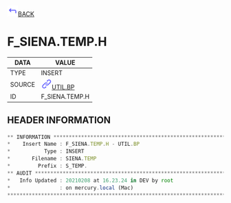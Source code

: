 <img src="../.resources/themes/unicons-line-6563ff/corner-up-left-alt.svg" alt="BACK" width="25" />[BACK](../DOCS/UTIL.BP.md)  
# F_SIENA.TEMP.H  
|DATA|VALUE|
| --- | --- |
|TYPE|INSERT|
|SOURCE|<img src="../.resources/themes/unicons-line-6563ff/link.svg" alt="UTIL.BP" width="25" />[UTIL.BP](../DOCS/UTIL.BP.md)|
|ID|F_SIENA.TEMP.H|
    
    
## HEADER INFORMATION  
```javascript
** INFORMATION ****************************************************************
*    Insert Name : F_SIENA.TEMP.H - UTIL.BP
*           Type : INSERT
*       Filename : SIENA.TEMP
*         Prefix : S_TEMP.
** AUDIT **********************************************************************
*   Info Updated : 20210208 at 16.23.24 in DEV by root
*                : on mercury.local (Mac)
*******************************************************************************
```
